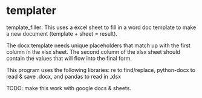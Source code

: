 # templater

template_filler:
This uses a excel sheet to fill in a word doc template to make a new document (template + sheet = result).

The docx template needs unique placeholders that match up with the 
first column in the xlsx sheet. The second column of the xlsx sheet
should contain the values that will flow into the final form.

This program uses the following libraries: re to find/replace, python-docx to read & save .docx, and pandas to read in .xlsx

TODO: make this work with google docs & sheets.
